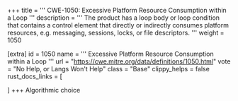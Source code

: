 +++
title = '''
CWE-1050: Excessive Platform Resource Consumption within a Loop
'''
description	= '''
The product has a loop body or loop condition that contains a control element that directly or indirectly consumes platform resources, e.g. messaging, sessions, locks, or file descriptors.
'''
weight = 1050

[extra]
id = 1050
name = '''
Excessive Platform Resource Consumption within a Loop
'''
url = "https://cwe.mitre.org/data/definitions/1050.html"
vote = "No Help, or Langs Won't Help"
class = "Base"
clippy_helps = false
rust_docs_links = [
	
]
+++
Algorithmic choice